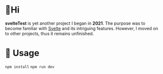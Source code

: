 # 👋Hi
**svelteTest** is yet another project I began in **2021**. The purpose was to become familiar with [Svelte](https://svelte.dev/) and its intriguing features.
However, I moved on to other projects, thus it remains unfinished.

# 📔 Usage
`npm install`
`npm run dev`
